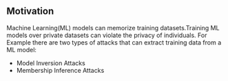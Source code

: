 ## Motivation
Machine Learning(ML) models can memorize training datasets.Training ML models over private datasets can violate the privacy of individuals.
For Example there are two types of attacks that can extract training data from a ML model:

* Model Inversion Attacks
* Membership Inference Attacks



